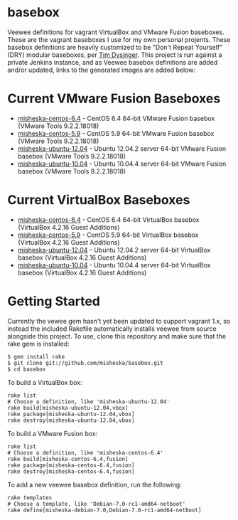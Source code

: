 basebox
=======

Veewee definitions for vagrant VirtualBox and VMware Fusion baseboxes. 
These are the vagrant baseboxes I use for my own personal projents.  These
basebox definitions are heavily customized to be "Don't Repeat Yourself" (DRY) 
modular baseboxes, per [Tim Dysinger](https://github.com/dysinger/basebox).
This project is run against a private Jenkins instance, and as Veewee basebox
definitions are added and/or updated, links to the generated images are
added below:

Current VMware Fusion Baseboxes
===============================

* [misheska-centos-6.4](https://www.dropbox.com/s/z939ia4kurfuw6h/misheska-centos-6.4.box) - CentOS 6.4 64-bit VMware Fusion basebox (VMware Tools 9.2.2.18018)
* [misheska-centos-5.9](https://www.dropbox.com/s/j9y298amevw7sfh/misheska-centos-5.9.box) - CentOS 5.9 64-bit VMware Fusion basebox (VMware Tools 9.2.2.18018)
* [misheska-ubuntu-12.04](https://www.dropbox.com/s/z2pa3qvrgyl77k1/misheska-ubuntu-12.04.box) - Ubuntu 12.04.2 server 64-bit VMware Fusion basebox (VMware Tools 9.2.2.18018)
* [misheska-ubuntu-10.04](https://www.dropbox.com/s/1rl14o3u3b8y5ea/misheska-ubuntu-10.04.box) - Ubuntu 10.04.4 server 64-bit VMware Fusion basebox (VMware Tools 9.2.2.18018)

Current VirtualBox Baseboxes
============================

* [misheska-centos-6.4](https://www.dropbox.com/s/y42egyh9cqsge24/misheska-centos-6.4.box) - CentOS 6.4 64-bit VirtualBox basebox (VirtualBox 4.2.16 Guest Additions)
* [misheska-centos-5.9](https://www.dropbox.com/s/5wpk5mhy3ovs0av/misheska-centos-5.9.box) - CentOS 5.9 64-bit VirtualBox basebox (VirtualBox 4.2.16 Guest Additions)
* [misheska-ubuntu-12.04](https://www.dropbox.com/s/dauh3gn69dp1bfq/misheska-ubuntu-10.04.box) - Ubuntu 12.04.2 server 64-bit VirtualBox basebox (VirtualBox 4.2.16 Guest Additions)
* [misheska-ubuntu-10.04](https://www.dropbox.com/s/m47nubjupedduvh/misheska-ubuntu-12.04.box) - Ubuntu 10.04.4 server 64-bit VirtualBox basebox (VirtualBox 4.2.16 Guest Additions)

Getting Started
===============

Currently the vewee gem hasn't yet been updated to support vagrant 1.x, so
instead the included Rakefile automatically installs veewee from source
alongside this project.  To use, clone this repository and make sure that
the rake gem is installed:

    $ gem install rake
    $ git clone git://github.com/misheska/basebox.git
    $ cd basebox

To build a VirtualBox box:

    rake list
    # Choose a definition, like 'misheska-ubuntu-12.04'
    rake build[misheska-ubuntu-12.04,vbox]
    rake package[misheska-ubuntu-12.04,vbox]
    rake destroy[misheska-ubuntu-12.04,vbox] 

To build a VMware Fusion box:

    rake list
    # Choose a definition, like 'misheska-centos-6.4'
    rake build[misheska-centos-6.4,fusion]
    rake package[misheska-centos-6.4,fusion]
    rake destroy[misheska-centos-6.4,fusion]

To add a new veewee basebox definition, run the following:

    rake templates
    # Choose a template, like 'Debian-7.0-rc1-amd64-netboot'
    rake define[misheska-debian-7.0,Debian-7.0-rc1-amd64-netboot]

